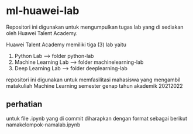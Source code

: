 # ml-huawei-lab

Repositori ini digunakan untuk mengumpulkan tugas lab yang di sediakan oleh Huawei Talent Academy.

Huawei Talent Academy memiliki tiga (3) lab yaitu

1. Python Lab --> folder python-lab
2. Machine Learning Lab --> folder machinelearning-lab
3. Deep Learning Lab --> folder deeplearning-lab

repositori ini digunakan untuk memfasilitasi mahasiswa yang mengambil matakuliah Machine Learning semester genap tahun akademik 20212022

## perhatian

untuk file .ipynb yang di commit diharapkan dengan format sebagai berikut
namakelompok-namalab.ipynb
